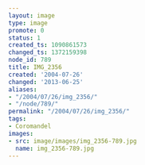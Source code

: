 ```yaml
---
layout: image
type: image
promote: 0
status: 1
created_ts: 1090861573
changed_ts: 1372159398
node_id: 789
title: IMG_2356
created: '2004-07-26'
changed: '2013-06-25'
aliases:
- "/2004/07/26/img_2356/"
- "/node/789/"
permalink: "/2004/07/26/img_2356/"
tags:
- Coromandel
images:
- src: image/images/img_2356-789.jpg
  name: img_2356-789.jpg
---
```


